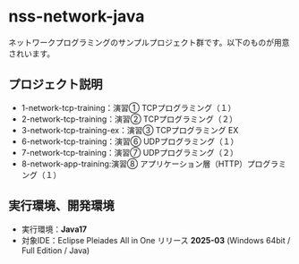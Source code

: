 # nss-network-java

ネットワークプログラミングのサンプルプロジェクト群です。以下のものが用意されいます。

## プロジェクト説明

* 1-network-tcp-training：演習① TCPプログラミング（１）
* 2-network-tcp-training：演習② TCPプログラミング（２）
* 3-network-tcp-training-ex：演習③ TCPプログラミング EX
* 6-network-tcp-training：演習⑥ UDPプログラミング（１）
* 7-network-tcp-training：演習⑦ UDPプログラミング（２）
* 8-network-app-training:演習⑧ アプリケーション層（HTTP）プログラミング（１）

## 実行環境、開発環境

* 実行環境：**Java17**
* 対象IDE：Eclipse Pleiades All in One リリース **2025-03** (Windows 64bit / Full Edition / Java)
